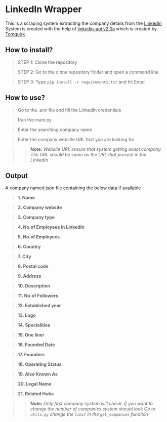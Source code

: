 # LinkedIn Wrapper
This is a scraping system extracting the company details from the [LinkedIn][1]
System is created with the help of [linkedin-api v2.0a][2] which is created by [Tomquirk][3]


## How to install?
> STEP 1: Clone the repository

> STEP 2: Go to the clone repository folder and open a command line

> STEP 3: Type `pip install -r requirements.txt` and hit Enter


## How to use?

> Go to the .env file and fill the LinkedIn credentials

> Run the mani.py 

> Enter the searching company name

> Enter the company website URL that you are looking for


>> **Note:** *Website URL ensure that system getting exact company. The URL should be same as the URL that present in the LinkedIn*



## Output
A company named json file containing the below data if available

> **1. Name**

> **2. Company website**

> **3. Company type**

> **4. No.of Employees in LinkedIn**

> **5. No.of Employees**

> **6. Country**

> **7. City**

> **8. Postal code**

> **9. Address**

> **10. Description**

> **11. No.of Followers**

> **12. Established year**

> **13. Logo**

> **14. Specialities**

> **15. One liner**

> **16. Founded Date**

> **17. Founders**

> **18. Operating Status**

> **19. Also Known As**

> **20. Legal Name**

> **21. Related Hubs**

>> **Note:** *Only first company system will check. If you want to change the number of companies system should look Go to `utils.py` change the `limit` in the `get_companies` function*


[1]: https://www.linkedin.com/
[2]: https://github.com/tomquirk/linkedin-api
[3]: https://github.com/tomquirk
